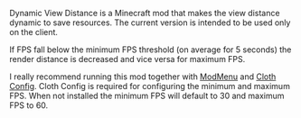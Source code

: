 Dynamic View Distance is a Minecraft mod that makes the view distance dynamic to save resources. The current version is intended to be used only on the client.

If FPS fall below the minimum FPS threshold (on average for 5 seconds) the render distance is decreased and vice versa for maximum FPS.

I really recommend running this mod together with [ModMenu](https://www.curseforge.com/minecraft/mc-mods/modmenu) and [Cloth Config](https://www.curseforge.com/minecraft/mc-mods/cloth-config). Cloth Config is required for configuring the minimum and maximum FPS. When not installed the minimum FPS will default to 30 and maximum FPS to 60.

